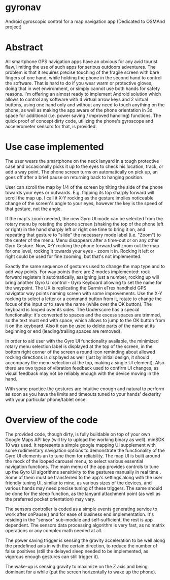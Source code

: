 # gyronav
Android gyroscopic control for a map navigation app (Dedicated to OSMAnd project)

# Abstract

All smartphone GPS navigation apps have an obvious for any avid tourist flaw, limiting the use of such apps for 
serious outdoors adventures. The problem is that it requires precise touching of the fragile screen with bare fingers
of one hand, while holding the phone in the second hand to control the software. That is hard to do if you wear warm or 
protective gloves, doing that in wet environment, or simply cannot use both hands for safety reasons. I'm offering an 
almost ready to implement Android solution which allows to control any software with 4 virtual arrow keys and 2 virtual 
buttons, using one hand only and without any need to touch anything on the phone, as well as making the app aware of the 
phone orientation in 3d space for additional (i.e. power saving / improved handling) functions. The quick proof of concept 
dirty code, utilizing the phone's gyroscope and accelerometer sensors for that, is provided.

# Use case implemented

The user wears the smartphone on the neck lanyard in a tough protective case and occasionally picks it up to the eyes 
to check his location, track, or add a way point. The phone screen turns on automatically on pick up, an goes off after 
a brief pause on returning back to hanging position.

User can scroll the map by 1/4 of the screen by tilting the side of the phone towards your eyes or outwards. E.g. flipping its top
sharply forward will scroll the map up. I call it X-Y rocking as the gesture implies noticeable change of the screen's 
angle to your eyes, however the key is the speed of that gesture, not the angle.

If the map's zoom needed, the new Gyro UI mode can be selected from the rotary menu by rotating the phone screen (shaking
the top of the phone left or right) in the hand sharply left or right one time to bring it on, and repeating that gesture
to "slide" the necessary mode label (i.e. "Zoom") to the center of the menu. Menu disappears after a time-out or on any 
other Gyro Gesture. Now, X-Y rocking the phone forward will zoom out the map for one level, rocking it towards your eyes -
zoom it in. Rocking it left or right could be used for fine zooming, but that's not implemented.

Exactly the same sequence of gestures used to change the map type and to add way points. For way points there are 2 modes
implemented: rock forward registers it automatically, assigning just a number, rocking up will bring another Gyro UI 
control - Gyro Keyboard allowing to set the name for the waypoint. The UX is replicating the Garmin eTrex handheld GPS navigator 
way points naming screen with some improvements. Use the X-Y rocking to select a letter or a command button from it, rotate
to change the focus of the input or to save the name (while over the OK button). The keyboard is looped over its sides. 
The Underscore has a special functionality: it's converted to spaces and the excess spaces are trimmed, so the text must end 
with space, which allows to jump to the OK button from it on the keyboard. Also it can be used to delete parts of the name 
at its beginning or end (leading/trailing spaces are removed).

In order to aid user with the Gyro UI functionality available, the minimized rotary menu selection label is displayed at the top 
of the screen, in the bottom right corner of the screen a round icon reminding about allowed rocking directions is displayed as well (just by initial design, it should accompany the menu selection at the top, making a single UI element). Also there are two types of 
vibration feedback used to confirm UI changes, as visual feedback may not be reliably enough with the device moving in the 
hand.

With some practice the gestures are intuitive enough and natural to perform as soon as you have the limits and timeouts tuned
to your hands' dexterity with your particular phone/tablet once.

# Overview of the code

The provided code, though dirty, is fully buildable on top of your own Google Maps API key (will try to upload the working
binary as well). minSDK 10 was used. It represents a simple google mapping UI supplement with some rudimentary navigation 
options to demonstrate the functionality of the Gyro UI elements an to tune them for reliability. The map UI is built 
around the mock of the looped carousel menu, to select various essential navigation functions. The main menu of the app 
provides controls to tune up the Gyro UI algorithms sensitivity to the gestures manually in real time . Some of them must 
be transferred to the app's settings along with the user friendly tuning UI, similar to mine, as various sizes of the devices,
and various hands may need precise tuning of these triggers. The same should be done for the sleep function, as the lanyard
attachment point (as well as the preferred pocket orientation) may vary.

The sensors controller is coded as a simple events generating service to work after onPause() and for ease of business end 
implementation. It's residing in the "sensor" sub-module and self-sufficient, the rest is app dependent. The sensors data 
processing algorithm is very fast, as no matrix operations or any complex math needed at all.

The power saving trigger is sensing the gravity acceleration to be well along the predefined axis in with the certain 
direction, to reduce the number of false positives (still the delayed sleep needed to be implemented, as vigorous enough 
gestures can still trigger it). 

The wake-up is sensing gravity to maximize on the Z axis and being dominant for a while (put the screen horizontally
to wake up the phone).
